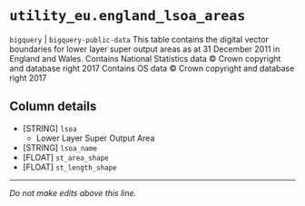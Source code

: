 # `utility_eu.england_lsoa_areas`
`bigquery` | `bigquery-public-data`
This table contains the digital vector boundaries for lower layer super output areas as at 31 December 2011 in England and Wales. 
Contains National Statistics data © Crown copyright and database right 2017
Contains OS data © Crown copyright and database right 2017

## Column details
* [STRING]    `lsoa`
  - Lower Layer Super Output Area
* [STRING]    `lsoa_name`
* [FLOAT]     `st_area_shape`
* [FLOAT]     `st_length_shape`

-------------------------------------------------------------------------------
*Do not make edits above this line.*
